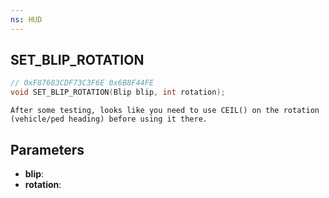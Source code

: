 ```yaml
---
ns: HUD
---
```

## SET_BLIP_ROTATION

```c
// 0xF87683CDF73C3F6E 0x6B8F44FE
void SET_BLIP_ROTATION(Blip blip, int rotation);
```

```
After some testing, looks like you need to use CEIL() on the rotation (vehicle/ped heading) before using it there.
```

## Parameters
* **blip**: 
* **rotation**: 

